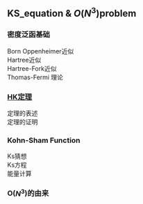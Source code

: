 ## KS_equation & $O(N^3)$problem

### 密度泛函基础	  
Born Oppenheimer近似  
Hartree近似  
Hartree-Fork近似  
Thomas-Fermi 理论  
### [HK定理](https://zhuanlan.zhihu.com/p/475254000)   
定理的表述   
定理的证明   
### Kohn-Sham Function   
Ks猜想   
Ks方程   
能量计算   
### O($N^3$)的由来   
